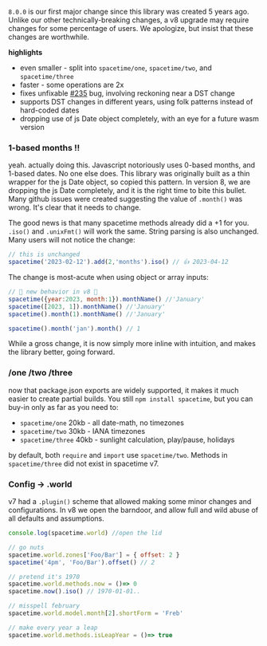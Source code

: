 `8.0.0` is our first major change since this library was created 5 years ago. 
Unlike our other technically-breaking changes, a v8 upgrade may require changes for some percentage of users.
We apologize, but insist that these changes are worthwhile.

**highlights**
* even smaller - split into `spacetime/one`, `spacetime/two`, and `spacetime/three`
* faster - some operations are 2x
* fixes unfixable [#235](https://github.com/spencermountain/spacetime/issues/235) bug, involving reckoning near a DST change
* supports DST changes in different years, using folk patterns instead of hard-coded dates
* dropping use of js Date object completely, with an eye for a future wasm version

### 1-based months ‼️
yeah. actually doing this. 
Javascript notoriously uses 0-based months, and 1-based dates. No one else does. This library was originally built as a thin wrapper for the js Date object, so copied this pattern. In version 8, we are dropping the js Date completely, and it is the right time to bite this bullet. Many github issues were created suggesting the value of `.month()` was wrong. It's clear that it needs to change.

The good news is that many spacetime methods already did a +1 for you. `.iso()` and `.unixFmt()` will work the same. String parsing is also unchanged. Many users will not notice the change:
```js
// this is unchanged 
spacetime('2023-02-12').add(2,'months').iso() // 👍 2023-04-12
```

The change is most-acute when using object or array inputs:
```js
// 🚨 new behavior in v8 🚨
spacetime({year:2023, month:1}).monthName() //'January'
spacetime([2023, 1]).monthName() //'January'
spacetime().month(1).monthName() //'January'

spacetime().month('jan').month() // 1
```
While a gross change, it is now simply more inline with intuition, and makes the library better, going forward.

### /one /two /three
now that package.json exports are widely supported, it makes it much easier to create partial builds. You still `npm install spacetime`, but you can buy-in only as far as you need to:

* `spacetime/one` 20kb - all date-math, no timezones
* `spacetime/two` 30kb - IANA timezones
* `spacetime/three` 40kb - sunlight calculation, play/pause, holidays

by default, both `require` and `import` use `spacetime/two`. Methods in `spacetime/three` did not exist in spacetime v7.

### Config -> .world
v7 had a `.plugin()` scheme that allowed making some minor changes and configurations. In v8 we open the barndoor, and allow full and wild abuse of all defaults and assumptions.

```js
console.log(spacetime.world) //open the lid

// go nuts
spacetime.world.zones['Foo/Bar'] = { offset: 2 }
spacetime('4pm', 'Foo/Bar').offset() // 2

// pretend it's 1970
spacetime.world.methods.now = ()=> 0
spacetime.now().iso() // 1970-01-01..

// misspell february
spacetime.world.model.month[2].shortForm = 'Freb'

// make every year a leap
spacetime.world.methods.isLeapYear = ()=> true
```



